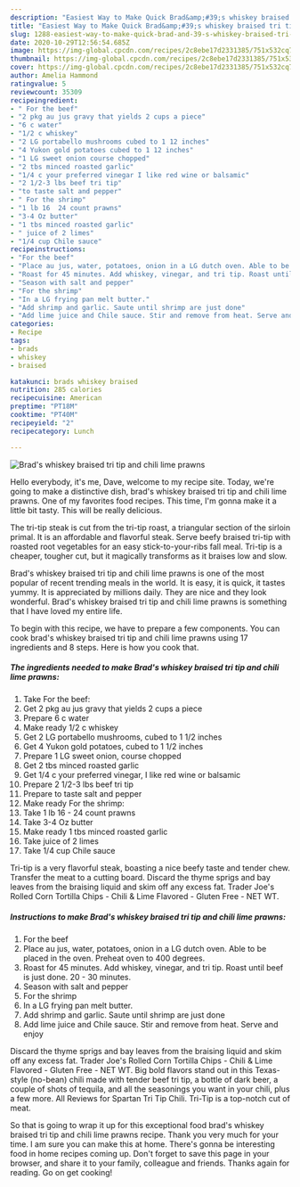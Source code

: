 ```yaml
---
description: "Easiest Way to Make Quick Brad&amp;#39;s whiskey braised tri tip and chili lime prawns"
title: "Easiest Way to Make Quick Brad&amp;#39;s whiskey braised tri tip and chili lime prawns"
slug: 1288-easiest-way-to-make-quick-brad-and-39-s-whiskey-braised-tri-tip-and-chili-lime-prawns
date: 2020-10-29T12:56:54.685Z
image: https://img-global.cpcdn.com/recipes/2c8ebe17d2331385/751x532cq70/brads-whiskey-braised-tri-tip-and-chili-lime-prawns-recipe-main-photo.jpg
thumbnail: https://img-global.cpcdn.com/recipes/2c8ebe17d2331385/751x532cq70/brads-whiskey-braised-tri-tip-and-chili-lime-prawns-recipe-main-photo.jpg
cover: https://img-global.cpcdn.com/recipes/2c8ebe17d2331385/751x532cq70/brads-whiskey-braised-tri-tip-and-chili-lime-prawns-recipe-main-photo.jpg
author: Amelia Hammond
ratingvalue: 5
reviewcount: 35309
recipeingredient:
- " For the beef"
- "2 pkg au jus gravy that yields 2 cups a piece"
- "6 c water"
- "1/2 c whiskey"
- "2 LG portabello mushrooms cubed to 1 12 inches"
- "4 Yukon gold potatoes cubed to 1 12 inches"
- "1 LG sweet onion course chopped"
- "2 tbs minced roasted garlic"
- "1/4 c your preferred vinegar I like red wine or balsamic"
- "2 1/2-3 lbs beef tri tip"
- "to taste salt and pepper"
- " For the shrimp"
- "1 lb 16  24 count prawns"
- "3-4 Oz butter"
- "1 tbs minced roasted garlic"
- " juice of 2 limes"
- "1/4 cup Chile sauce"
recipeinstructions:
- "For the beef"
- "Place au jus, water, potatoes, onion in a LG dutch oven. Able to be placed in the oven. Preheat oven to 400 degrees."
- "Roast for 45 minutes. Add whiskey, vinegar, and tri tip. Roast until beef is just done. 20 - 30 minutes."
- "Season with salt and pepper"
- "For the shrimp"
- "In a LG frying pan melt butter."
- "Add shrimp and garlic. Saute until shrimp are just done"
- "Add lime juice and Chile sauce. Stir and remove from heat. Serve and enjoy"
categories:
- Recipe
tags:
- brads
- whiskey
- braised

katakunci: brads whiskey braised 
nutrition: 285 calories
recipecuisine: American
preptime: "PT18M"
cooktime: "PT40M"
recipeyield: "2"
recipecategory: Lunch

---
```



![Brad&#39;s whiskey braised tri tip and chili lime prawns](https://img-global.cpcdn.com/recipes/2c8ebe17d2331385/751x532cq70/brads-whiskey-braised-tri-tip-and-chili-lime-prawns-recipe-main-photo.jpg)

Hello everybody, it's me, Dave, welcome to my recipe site. Today, we're going to make a distinctive dish, brad&#39;s whiskey braised tri tip and chili lime prawns. One of my favorites food recipes. This time, I'm gonna make it a little bit tasty. This will be really delicious.

The tri-tip steak is cut from the tri-tip roast, a triangular section of the sirloin primal. It is an affordable and flavorful steak. Serve beefy braised tri-tip with roasted root vegetables for an easy stick-to-your-ribs fall meal. Tri-tip is a cheaper, tougher cut, but it magically transforms as it braises low and slow.

Brad&#39;s whiskey braised tri tip and chili lime prawns is one of the most popular of recent trending meals in the world. It is easy, it is quick, it tastes yummy. It is appreciated by millions daily. They are nice and they look wonderful. Brad&#39;s whiskey braised tri tip and chili lime prawns is something that I have loved my entire life.


To begin with this recipe, we have to prepare a few components. You can cook brad&#39;s whiskey braised tri tip and chili lime prawns using 17 ingredients and 8 steps. Here is how you cook that.

<!--inarticleads1-->

##### The ingredients needed to make Brad&#39;s whiskey braised tri tip and chili lime prawns:

1. Take  For the beef:
1. Get 2 pkg au jus gravy that yields 2 cups a piece
1. Prepare 6 c water
1. Make ready 1/2 c whiskey
1. Get 2 LG portabello mushrooms, cubed to 1 1/2 inches
1. Get 4 Yukon gold potatoes, cubed to 1 1/2 inches
1. Prepare 1 LG sweet onion, course chopped
1. Get 2 tbs minced roasted garlic
1. Get 1/4 c your preferred vinegar, I like red wine or balsamic
1. Prepare 2 1/2-3 lbs beef tri tip
1. Prepare to taste salt and pepper
1. Make ready  For the shrimp:
1. Take 1 lb 16 - 24 count prawns
1. Take 3-4 Oz butter
1. Make ready 1 tbs minced roasted garlic
1. Take  juice of 2 limes
1. Take 1/4 cup Chile sauce


Tri-tip is a very flavorful steak, boasting a nice beefy taste and tender chew. Transfer the meat to a cutting board. Discard the thyme sprigs and bay leaves from the braising liquid and skim off any excess fat. Trader Joe&#39;s Rolled Corn Tortilla Chips - Chili &amp; Lime Flavored - Gluten Free - NET WT. 

<!--inarticleads2-->

##### Instructions to make Brad&#39;s whiskey braised tri tip and chili lime prawns:

1. For the beef
1. Place au jus, water, potatoes, onion in a LG dutch oven. Able to be placed in the oven. Preheat oven to 400 degrees.
1. Roast for 45 minutes. Add whiskey, vinegar, and tri tip. Roast until beef is just done. 20 - 30 minutes.
1. Season with salt and pepper
1. For the shrimp
1. In a LG frying pan melt butter.
1. Add shrimp and garlic. Saute until shrimp are just done
1. Add lime juice and Chile sauce. Stir and remove from heat. Serve and enjoy


Discard the thyme sprigs and bay leaves from the braising liquid and skim off any excess fat. Trader Joe&#39;s Rolled Corn Tortilla Chips - Chili &amp; Lime Flavored - Gluten Free - NET WT. Big bold flavors stand out in this Texas-style (no-bean) chili made with tender beef tri tip, a bottle of dark beer, a couple of shots of tequila, and all the seasonings you want in your chili, plus a few more. All Reviews for Spartan Tri Tip Chili. Tri-Tip is a top-notch cut of meat. 

So that is going to wrap it up for this exceptional food brad&#39;s whiskey braised tri tip and chili lime prawns recipe. Thank you very much for your time. I am sure you can make this at home. There's gonna be interesting food in home recipes coming up. Don't forget to save this page in your browser, and share it to your family, colleague and friends. Thanks again for reading. Go on get cooking!
